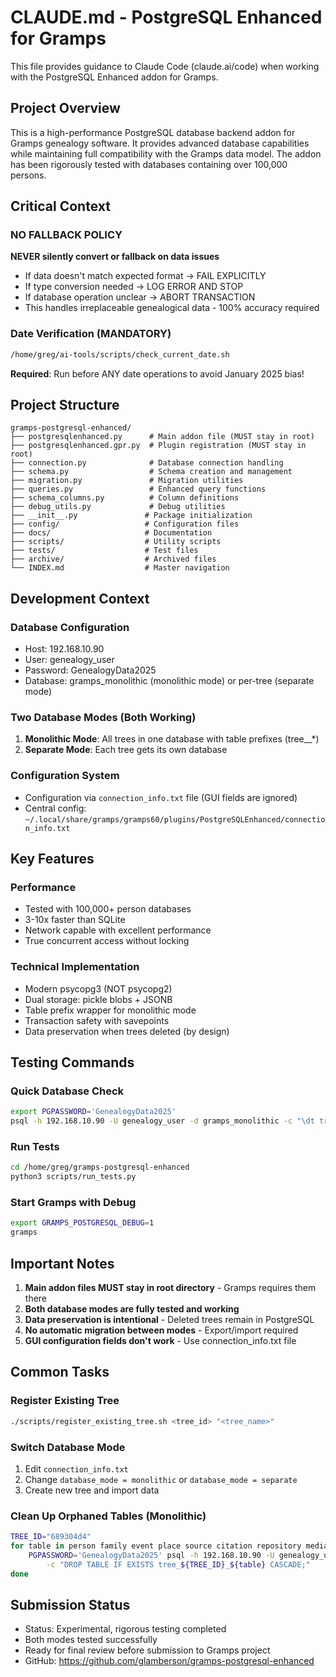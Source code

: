 # CLAUDE.md - PostgreSQL Enhanced for Gramps

This file provides guidance to Claude Code (claude.ai/code) when working with the PostgreSQL Enhanced addon for Gramps.

## Project Overview

This is a high-performance PostgreSQL database backend addon for Gramps genealogy software. It provides advanced database capabilities while maintaining full compatibility with the Gramps data model. The addon has been rigorously tested with databases containing over 100,000 persons.

## Critical Context

### NO FALLBACK POLICY
**NEVER silently convert or fallback on data issues**
- If data doesn't match expected format → FAIL EXPLICITLY
- If type conversion needed → LOG ERROR AND STOP
- If database operation unclear → ABORT TRANSACTION
- This handles irreplaceable genealogical data - 100% accuracy required

### Date Verification (MANDATORY)
```bash
/home/greg/ai-tools/scripts/check_current_date.sh
```
**Required**: Run before ANY date operations to avoid January 2025 bias!

## Project Structure

```
gramps-postgresql-enhanced/
├── postgresqlenhanced.py      # Main addon file (MUST stay in root)
├── postgresqlenhanced.gpr.py  # Plugin registration (MUST stay in root)
├── connection.py              # Database connection handling
├── schema.py                  # Schema creation and management
├── migration.py               # Migration utilities
├── queries.py                 # Enhanced query functions
├── schema_columns.py          # Column definitions
├── debug_utils.py             # Debug utilities
├── __init__.py               # Package initialization
├── config/                   # Configuration files
├── docs/                     # Documentation
├── scripts/                  # Utility scripts
├── tests/                    # Test files
├── archive/                  # Archived files
└── INDEX.md                  # Master navigation
```

## Development Context

### Database Configuration
- Host: 192.168.10.90
- User: genealogy_user
- Password: GenealogyData2025
- Database: gramps_monolithic (monolithic mode) or per-tree (separate mode)

### Two Database Modes (Both Working)
1. **Monolithic Mode**: All trees in one database with table prefixes (tree_<id>_*)
2. **Separate Mode**: Each tree gets its own database

### Configuration System
- Configuration via `connection_info.txt` file (GUI fields are ignored)
- Central config: `~/.local/share/gramps/gramps60/plugins/PostgreSQLEnhanced/connection_info.txt`

## Key Features

### Performance
- Tested with 100,000+ person databases
- 3-10x faster than SQLite
- Network capable with excellent performance
- True concurrent access without locking

### Technical Implementation
- Modern psycopg3 (NOT psycopg2)
- Dual storage: pickle blobs + JSONB
- Table prefix wrapper for monolithic mode
- Transaction safety with savepoints
- Data preservation when trees deleted (by design)

## Testing Commands

### Quick Database Check
```bash
export PGPASSWORD='GenealogyData2025'
psql -h 192.168.10.90 -U genealogy_user -d gramps_monolithic -c "\dt tree_*"
```

### Run Tests
```bash
cd /home/greg/gramps-postgresql-enhanced
python3 scripts/run_tests.py
```

### Start Gramps with Debug
```bash
export GRAMPS_POSTGRESQL_DEBUG=1
gramps
```

## Important Notes

1. **Main addon files MUST stay in root directory** - Gramps requires them there
2. **Both database modes are fully tested and working**
3. **Data preservation is intentional** - Deleted trees remain in PostgreSQL
4. **No automatic migration between modes** - Export/import required
5. **GUI configuration fields don't work** - Use connection_info.txt file

## Common Tasks

### Register Existing Tree
```bash
./scripts/register_existing_tree.sh <tree_id> "<tree_name>"
```

### Switch Database Mode
1. Edit `connection_info.txt`
2. Change `database_mode = monolithic` or `database_mode = separate`
3. Create new tree and import data

### Clean Up Orphaned Tables (Monolithic)
```bash
TREE_ID="689304d4"
for table in person family event place source citation repository media note tag; do
    PGPASSWORD='GenealogyData2025' psql -h 192.168.10.90 -U genealogy_user -d gramps_monolithic \
        -c "DROP TABLE IF EXISTS tree_${TREE_ID}_${table} CASCADE;"
done
```

## Submission Status
- Status: Experimental, rigorous testing completed
- Both modes tested successfully
- Ready for final review before submission to Gramps project
- GitHub: https://github.com/glamberson/gramps-postgresql-enhanced